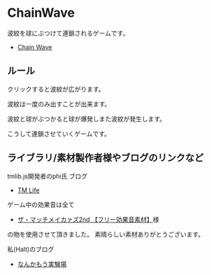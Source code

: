 # ChainWave

波紋を球にぶつけて連鎖されるゲームです。

- [Chain Wave](http://rosettahalt.github.com/ChainWave/)

## ルール

クリックすると波紋が広がります。

波紋は一度のみ出すことが出来ます。

波紋と球がぶつかると球が爆発しまた波紋が発生します。

こうして連鎖させていくゲームです。


## ライブラリ/素材製作者様やブログのリンクなど
tmlib.js開発者のphi氏 ブログ

- [TM Life](http://tmlife.net/)

ゲーム中の効果音は全て

- [ザ・マッチメイカァズ2nd 【フリー効果音素材】](http://osabisi.sakura.ne.jp/m2/)様

の物を使用させて頂きました。
素晴らしい素材ありがとうございます。

私(Halt)のブログ

- [なんかもう実験場](http://craft-notes.com/)